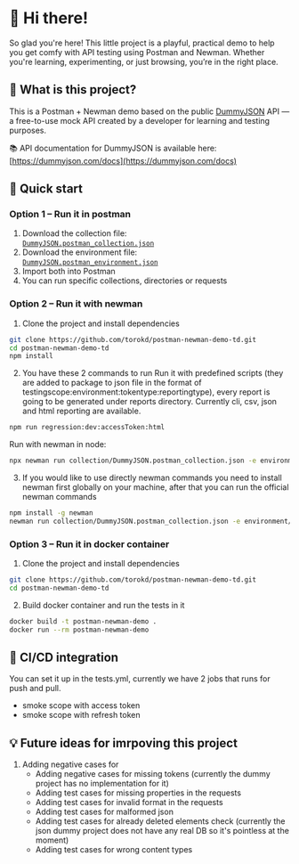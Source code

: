 # 👋 Hi there!
So glad you're here! This little project is a playful, practical demo to help you get comfy with API testing using Postman and Newman. Whether you're learning, experimenting, or just browsing, you’re in the right place. 

## 👀 What is this project?
This is a Postman + Newman demo based on the public [DummyJSON](https://dummyjson.com) API — a free-to-use mock API created by a developer for learning and testing purposes. 

📚 API documentation for DummyJSON is available here: [https://dummyjson.com/docs](https://dummyjson.com/docs)

## 🚀 Quick start

### Option 1 – Run it in postman

1. Download the collection file:  
   [`DummyJSON.postman_collection.json`](./collection/DummyJSON.postman_collection.json)
2. Download the environment file:  
   [`DummyJSON.postman_environment.json`](./environment/DummyJSON.postman_environment.json)
3. Import both into Postman
4. You can run specific collections, directories or requests

### Option 2 – Run it with newman

1. Clone the project and install dependencies
```bash 
git clone https://github.com/torokd/postman-newman-demo-td.git
cd postman-newman-demo-td
npm install
```

2. You have these 2 commands to run
Run it with predefined scripts (they are added to package to json file in the format of testingscope:environment:tokentype:reportingtype), every report is going to be generated under reports directory. Currently cli, csv, json and html reporting are available.
```bash
npm run regression:dev:accessToken:html
```
Run with newman in node:
```bash
npx newman run collection/DummyJSON.postman_collection.json -e environment/DummyJSON.postman_environment.json --env-var token={{accessToken}}
```

3. If you would like to use directly newman commands you need to install newman first globally on your machine, after that you can run the official newman commands
```bash 
npm install -g newman
newman run collection/DummyJSON.postman_collection.json -e environment/DummyJSON.postman_environment.json --env-var token={{accessToken}}
```

### Option 3 – Run it in docker container
1. Clone the project and install dependencies
```bash
git clone https://github.com/torokd/postman-newman-demo-td.git
cd postman-newman-demo-td
```
2. Build docker container and run the tests in it
```bash
docker build -t postman-newman-demo .
docker run --rm postman-newman-demo
```

## 🤖 CI/CD integration
You can set it up in the tests.yml, currently we have 2 jobs that runs for push and pull. 
- smoke scope with access token
- smoke scope with refresh token

## 💡 Future ideas for imrpoving this project
1. Adding negative cases for
   - Adding negative cases for missing tokens (currently the dummy project has no implementation for it)
   - Adding test cases for missing properties in the requests
   - Adding test cases for invalid format in the requests
   - Adding test cases for malformed json
   - Adding test cases for already deleted elements check (currently the json dummy project does not have any real DB so it's pointless at the moment)
   - Adding test cases for wrong content types
